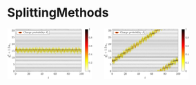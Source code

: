 # SplittingMethods

<p float="left">
  <img src="Figures/stat_solution.png" width="39%" /> &nbsp; &nbsp; &nbsp;   
  <img src="Figures/mov_solution.png" width="39%" /> 
</p>
